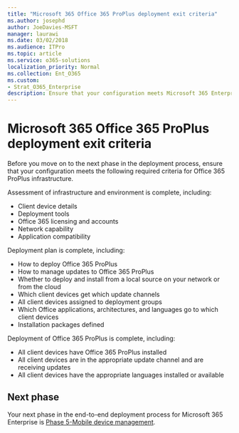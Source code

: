 ```yaml
---
title: "Microsoft 365 Office 365 ProPlus deployment exit criteria"
ms.author: josephd
author: JoeDavies-MSFT
manager: laurawi
ms.date: 03/02/2018
ms.audience: ITPro
ms.topic: article
ms.service: o365-solutions
localization_priority: Normal
ms.collection: Ent_O365
ms.custom:
- Strat_O365_Enterprise
description: Ensure that your configuration meets Microsoft 365 Enterprise criteria for Office 365 ProPlus infrastructure.
---
```


# Microsoft 365 Office 365 ProPlus deployment exit criteria

Before you move on to the next phase in the deployment process, ensure that your configuration meets the following required criteria for Office 365 ProPlus infrastructure.

Assessment of infrastructure and environment is complete, including:

- Client device details
- Deployment tools
- Office 365 licensing and accounts
- Network capability
- Application compatibility

Deployment plan is complete, including:

- How to deploy Office 365 ProPlus
- How to manage updates to Office 365 ProPlus
- Whether to deploy and install from a local source on your network or from the cloud
- Which client devices get which update channels
- All client devices assigned to deployment groups
- Which Office applications, architectures, and languages go to which client devices
- Installation packages defined

Deployment of Office 365 ProPlus is complete, including:

- All client devices have Office 365 ProPlus installed
- All client devices are in the appropriate update channel and are receiving updates
- All client devices have the appropriate languages installed or available

## Next phase 

Your next phase in the end-to-end deployment process for Microsoft 365 Enterprise is [Phase 5-Mobile device management](mobility-infrastructure.md).

